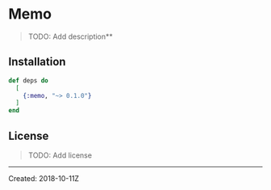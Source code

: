 # Memo

> TODO: Add description**


## Installation

```elixir
def deps do
  [
    {:memo, "~> 0.1.0"}
  ]
end
```

## License

> TODO: Add license

----
Created:  2018-10-11Z

